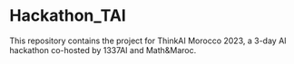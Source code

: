 # Hackathon_TAI
This repository contains the project for ThinkAI Morocco 2023, a 3-day AI hackathon co-hosted by 1337AI and Math&amp;Maroc.
